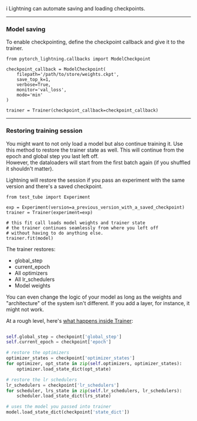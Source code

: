 i Lightning can automate saving and loading checkpoints.

---
### Model saving
To enable checkpointing, define the checkpoint callback and give it to the trainer.

``` {.python}
from pytorch_lightning.callbacks import ModelCheckpoint

checkpoint_callback = ModelCheckpoint(
    filepath='/path/to/store/weights.ckpt',
    save_top_k=1,
    verbose=True,
    monitor='val_loss',
    mode='min'
)

trainer = Trainer(checkpoint_callback=checkpoint_callback)
```

---
### Restoring training session 
You might want to not only load a model but also continue training it. Use this method to
restore the trainer state as well. This will continue from the epoch and global step you last left off.  
However, the dataloaders will start from the first batch again (if you shuffled it shouldn't matter).   

Lightning will restore the session if you pass an experiment with the same version and there's a saved checkpoint.   
``` {.python}
from test_tube import Experiment

exp = Experiment(version=a_previous_version_with_a_saved_checkpoint)
trainer = Trainer(experiment=exp)

# this fit call loads model weights and trainer state
# the trainer continues seamlessly from where you left off
# without having to do anything else.
trainer.fit(model)
```

The trainer restores:  
- global_step    
- current_epoch    
- All optimizers    
- All lr_schedulers    
- Model weights

You can even change the logic of your model as long as the weights and "architecture" of 
the system isn't different. If you add a layer, for instance, it might not work.   

At a rough level, here's [what happens inside Trainer](https://github.com/williamFalcon/pytorch-lightning/blob/master/pytorch_lightning/root_module/model_saving.py#L63):   
```python

self.global_step = checkpoint['global_step']
self.current_epoch = checkpoint['epoch']

# restore the optimizers
optimizer_states = checkpoint['optimizer_states']
for optimizer, opt_state in zip(self.optimizers, optimizer_states):
    optimizer.load_state_dict(opt_state)

# restore the lr schedulers
lr_schedulers = checkpoint['lr_schedulers']
for scheduler, lrs_state in zip(self.lr_schedulers, lr_schedulers):
    scheduler.load_state_dict(lrs_state)

# uses the model you passed into trainer        
model.load_state_dict(checkpoint['state_dict'])
```    
